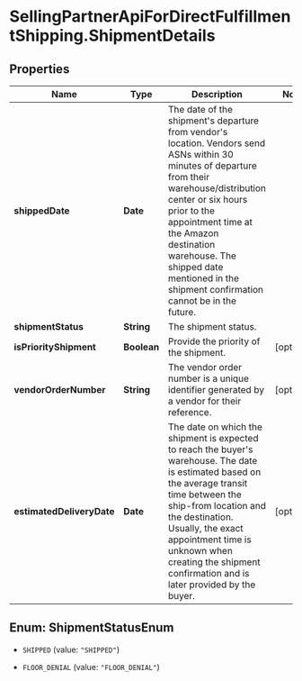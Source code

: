 # SellingPartnerApiForDirectFulfillmentShipping.ShipmentDetails

## Properties

Name | Type | Description | Notes
------------ | ------------- | ------------- | -------------
**shippedDate** | **Date** | The date of the shipment&#39;s departure from vendor&#39;s location. Vendors send ASNs within 30 minutes of departure from their warehouse/distribution center or six hours prior to the appointment time at the Amazon destination warehouse. The shipped date mentioned in the shipment confirmation cannot be in the future. | 
**shipmentStatus** | **String** | The shipment status. | 
**isPriorityShipment** | **Boolean** | Provide the priority of the shipment. | [optional] 
**vendorOrderNumber** | **String** | The vendor order number is a unique identifier generated by a vendor for their reference. | [optional] 
**estimatedDeliveryDate** | **Date** | The date on which the shipment is expected to reach the buyer&#39;s warehouse. The date is estimated based on the average transit time between the ship-from location and the destination. Usually, the exact appointment time is unknown when creating the shipment confirmation and is later provided by the buyer. | [optional] 



## Enum: ShipmentStatusEnum


* `SHIPPED` (value: `"SHIPPED"`)

* `FLOOR_DENIAL` (value: `"FLOOR_DENIAL"`)




